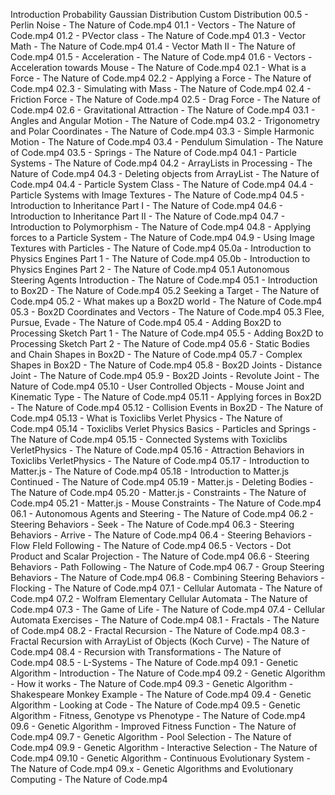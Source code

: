 Introduction
Probability
Gaussian Distribution
Custom Distribution
00.5 - Perlin Noise - The Nature of Code.mp4
01.1 - Vectors - The Nature of Code.mp4
01.2 - PVector class - The Nature of Code.mp4
01.3 - Vector Math - The Nature of Code.mp4
01.4 - Vector Math II - The Nature of Code.mp4
01.5 - Acceleration - The Nature of Code.mp4
01.6 - Vectors - Acceleration towards Mouse - The Nature of Code.mp4
02.1 - What is a Force - The Nature of Code.mp4
02.2 - Applying a Force - The Nature of Code.mp4
02.3 - Simulating with Mass - The Nature of Code.mp4
02.4 - Friction Force - The Nature of Code.mp4
02.5 - Drag Force - The Nature of Code.mp4
02.6 - Gravitational Attraction - The Nature of Code.mp4
03.1 - Angles and Angular Motion - The Nature of Code.mp4
03.2 - Trigonometry and Polar Coordinates - The Nature of Code.mp4
03.3 - Simple Harmonic Motion - The Nature of Code.mp4
03.4 - Pendulum Simulation - The Nature of Code.mp4
03.5 - Springs - The Nature of Code.mp4
04.1 - Particle Systems - The Nature of Code.mp4
04.2 - ArrayLists in Processing - The Nature of Code.mp4
04.3 - Deleting objects from ArrayList - The Nature of Code.mp4
04.4 - Particle System Class - The Nature of Code.mp4
04.4 - Particle Systems with Image Textures - The Nature of Code.mp4
04.5 - Introduction to Inheritance Part I - The Nature of Code.mp4
04.6 - Introduction to Inheritance Part II - The Nature of Code.mp4
04.7 - Introduction to Polymorphism - The Nature of Code.mp4
04.8 - Applying forces to a Particle System - The Nature of Code.mp4
04.9 - Using Image Textures with Particles - The Nature of Code.mp4
05.0a - Introduction to Physics Engines Part 1 - The Nature of Code.mp4
05.0b - Introduction to Physics Engines Part 2 - The Nature of Code.mp4
05.1 Autonomous Steering Agents Introduction - The Nature of Code.mp4
05.1 - Introduction to Box2D - The Nature of Code.mp4
05.2 Seeking a Target - The Nature of Code.mp4
05.2 - What makes up a Box2D world - The Nature of Code.mp4
05.3 - Box2D Coordinates and Vectors - The Nature of Code.mp4
05.3 Flee, Pursue, Evade - The Nature of Code.mp4
05.4 - Adding Box2D to Processing Sketch Part 1 - The Nature of Code.mp4
05.5 - Adding Box2D to Processing Sketch Part 2 - The Nature of Code.mp4
05.6 - Static Bodies and Chain Shapes in Box2D - The Nature of Code.mp4
05.7 - Complex Shapes in Box2D - The Nature of Code.mp4
05.8 - Box2D Joints - Distance Joint - The Nature of Code.mp4
05.9 - Box2D Joints - Revolute Joint - The Nature of Code.mp4
05.10 - User Controlled Objects - Mouse Joint and Kinematic Type - The Nature of Code.mp4
05.11 - Applying forces in Box2D - The Nature of Code.mp4
05.12 - Collision Events in Box2D - The Nature of Code.mp4
05.13 - What is Toxiclibs Verlet Physics - The Nature of Code.mp4
05.14 - Toxiclibs Verlet Physics Basics - Particles and Springs - The Nature of Code.mp4
05.15 - Connected Systems with Toxiclibs VerletPhysics - The Nature of Code.mp4
05.16 - Attraction Behaviors in Toxiclibs VerletPhysics - The Nature of Code.mp4
05.17 - Introduction to Matter.js - The Nature of Code.mp4
05.18 - Introduction to Matter.js Continued - The Nature of Code.mp4
05.19 - Matter.js - Deleting Bodies - The Nature of Code.mp4
05.20 - Matter.js - Constraints - The Nature of Code.mp4
05.21 - Matter.js - Mouse Constraints - The Nature of Code.mp4
06.1 - Autonomous Agents and Steering - The Nature of Code.mp4
06.2 - Steering Behaviors - Seek - The Nature of Code.mp4
06.3 - Steering Behaviors - Arrive - The Nature of Code.mp4
06.4 - Steering Behaviors - Flow FIeld Following - The Nature of Code.mp4
06.5 - Vectors - Dot Product and Scalar Projection - The Nature of Code.mp4
06.6 - Steering Behaviors - Path Following - The Nature of Code.mp4
06.7 - Group Steering Behaviors - The Nature of Code.mp4
06.8 - Combining Steering Behaviors - Flocking - The Nature of Code.mp4
07.1 - Cellular Automata - The Nature of Code.mp4
07.2 - Wolfram Elementary Cellular Automata - The Nature of Code.mp4
07.3 - The Game of Life - The Nature of Code.mp4
07.4 - Cellular Automata Exercises - The Nature of Code.mp4
08.1 - Fractals - The Nature of Code.mp4
08.2 - Fractal Recursion - The Nature of Code.mp4
08.3 - Fractal Recursion with ArrayList of Objects (Koch Curve) - The Nature of Code.mp4
08.4 - Recursion with Transformations - The Nature of Code.mp4
08.5 - L-Systems - The Nature of Code.mp4
09.1 - Genetic Algorithm - Introduction - The Nature of Code.mp4
09.2 - Genetic Algorithm - How it works - The Nature of Code.mp4
09.3 - Genetic Algorithm - Shakespeare Monkey Example - The Nature of Code.mp4
09.4 - Genetic Algorithm - Looking at Code - The Nature of Code.mp4
09.5 - Genetic Algorithm - Fitness, Genotype vs Phenotype - The Nature of Code.mp4
09.6 - Genetic Algorithm - Improved Fitness Function - The Nature of Code.mp4
09.7 - Genetic Algorithm - Pool Selection - The Nature of Code.mp4
09.9 - Genetic Algorithm - Interactive Selection - The Nature of Code.mp4
09.10 - Genetic Algorithm - Continuous Evolutionary System - The Nature of Code.mp4
09.x - Genetic Algorithms and Evolutionary Computing - The Nature of Code.mp4